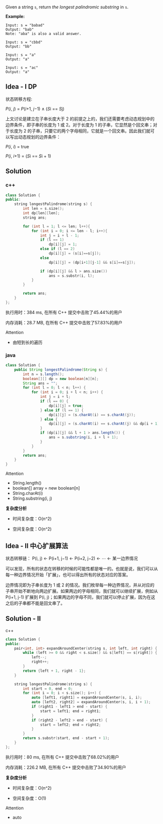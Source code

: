 Given a string `s`, return *the longest palindromic substring* in `s`.



**Example:**
```
Input: s = "babad"
Output: "bab"
Note: "aba" is also a valid answer.

Input: s = "cbbd"
Output: "bb"

Input: s = "a"
Output: "a"

Input: s = "ac"
Output: "a"
```

## Idea - I DP

状态转移方程:

*P*(*i*, *j*) = *P*(*i*+1, *j*−1) ∧ (*S*i == *S*j)

上文讨论是建立在子串长度大于 2 的前提之上的，我们还需要考虑动态规划中的边界条件，即子串的长度为 1 或 2。对于长度为 1 的子串，它显然是个回文串；对于长度为 2 的子串，只要它的两个字母相同，它就是一个回文串。因此我们就可以写出动态规划的边界条件：

 *P*(*i*, *i*) = true

*P*(*i*, *i*+1) = (*S*i == *S*i + 1)

## Solution

### c++

```c++
class Solution {
public:
    string longestPalindrome(string s) {
        int len = s.size();
        int dp[len][len];
        string ans;

        for (int l = 1; l <= len; l++){
            for (int i = 0; i <= len - l; i++){
                int j = i + l - 1;
                if (l == 1)
                    dp[i][j] = 1;
                else if (l == 2)
                    dp[i][j] = (s[i]==s[j]);
                else
                    dp[i][j] = (dp[i+1][j-1] && s[i]==s[j]); 

                if (dp[i][j] && l > ans.size())
                    ans = s.substr(i, l);
            }
        }

        return ans;
    }
};
```

执行用时：384 ms, 在所有 C++ 提交中击败了45.44%的用户

内存消耗：28.7 MB, 在所有 C++ 提交中击败了57.83%的用户

Attention
- 由短到长的遍历

### java

```java
class Solution {
    public String longestPalindrome(String s) {
        int n = s.length();
        boolean[][] dp = new boolean[n][n];
        String ans = "";
        for (int l = 0; l < n; l++) {
            for (int i = 0; i + l < n; i++) {
                int j = i + l;
                if (l == 0) {
                    dp[i][j] = true;
                } else if (l == 1) {
                    dp[i][j] = (s.charAt(i) == s.charAt(j));
                } else {
                    dp[i][j] = (s.charAt(i) == s.charAt(j) && dp[i + 1][j - 1]);
                }
                if (dp[i][j] && l + 1 > ans.length()) {
                    ans = s.substring(i, i + l + 1);
                }
            }
        }
        return ans;
    }
}
```

Attention
- String.length()
- boolean[] array = new boolean[n]
- String.charAt(i)
- String.substring(i, j)

**复杂度分析**

- 时间复杂度：O(n^2)

- 空间复杂度：O(n^2)

## Idea - II 中心扩展算法

状态转移链：
P(i, j) ← P(i+1, j−1) ← P(i+2, j−2) ← ⋯ ← 某一边界情况

可以发现，所有的状态在转移的时候的可能性都是唯一的。也就是说，我们可以从每一种边界情况开始「扩展」，也可以得出所有的状态对应的答案。

边界情况即为子串长度为 1 或 2 的情况。我们枚举每一种边界情况，并从对应的子串开始不断地向两边扩展。如果两边的字母相同，我们就可以继续扩展，例如从 P(i+1, j-1) 扩展到 P(i, j)；如果两边的字母不同，我们就可以停止扩展，因为在这之后的子串都不能是回文串了。

## Solution - II

c++

```c++
class Solution {
public:
    pair<int, int> expandAroundCenter(string s, int left, int right) {
        while (left >= 0 && right < s.size() && s[left] == s[right]) {
            left--;
            right++;
        }
        return {left + 1, right - 1};
    }

    string longestPalindrome(string s) {
        int start = 0, end = 0;
        for (int i = 0; i < s.size(); i++) {
            auto [left1, right1] = expandAroundCenter(s, i, i);
            auto [left2, right2] = expandAroundCenter(s, i, i + 1);
            if (right1 - left1 > end - start) {
                start = left1; end = right1;
            }
            if (right2 - left2 > end - start) {
                start = left2; end = right2;
            }
        }
        return s.substr(start, end - start + 1);
    }
};
```

执行用时：80 ms, 在所有 C++ 提交中击败了68.02%的用户

内存消耗：226.2 MB, 在所有 C++ 提交中击败了34.90%的用户

**复杂度分析**

- 时间复杂度：O(n^2)

- 空间复杂度：O(1)

Attention
- auto
